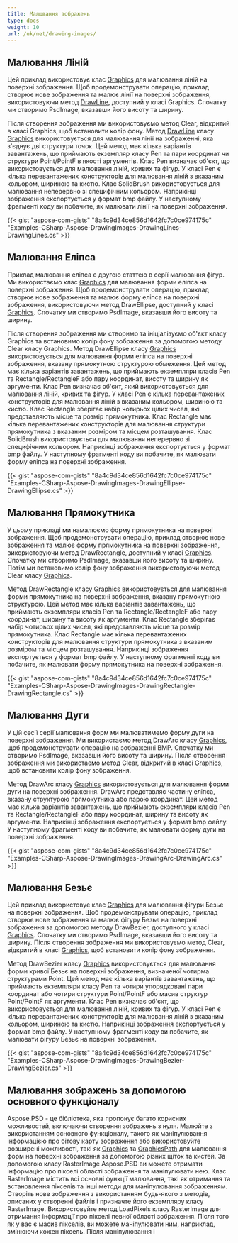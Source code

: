 ```yaml
---
title: Малювання зображень
type: docs
weight: 10
url: /uk/net/drawing-images/
---
```


## **Малювання Ліній**
Цей приклад використовує клас [Graphics](https://reference.aspose.com/psd/net/aspose.psd/graphics) для малювання ліній на поверхні зображення. Щоб продемонструвати операцію, приклад створює нове зображення та малює лінії на поверхні зображення, використовуючи метод [DrawLine](https://reference.aspose.com/psd/net/aspose.psd/graphics/methods/drawline/index), доступний у класі Graphics. Спочатку ми створимо PsdImage, вказавши його висоту та ширину.

Після створення зображення ми використовуємо метод Clear, відкритий в класі Graphics, щоб встановити колір фону. Метод [DrawLine](https://reference.aspose.com/psd/net/aspose.psd/graphics/methods/drawline/index) класу [Graphics](https://reference.aspose.com/psd/net/aspose.psd/graphics) використовується для малювання лінії на зображенні, яка з'єднує дві структури точок. Цей метод має кілька варіантів завантажень, що приймають екземпляр класу Pen та пари координат чи структури Point/PointF в якості аргументів. Клас Pen визначає об'єкт, що використовується для малювання ліній, кривих та фігур. У класі Pen є кілька перевантажених конструкторів для малювання ліній з вказаним кольором, шириною та кистю. Клас SolidBrush використовується для малювання неперервно зі специфічним кольором. Наприкінці зображення експортується у формат bmp файлу. У наступному фрагменті коду ви побачите, як малювати лінії на поверхні зображення.

{{< gist "aspose-com-gists" "8a4c9d34ce856d1642fc7c0ce974175c" "Examples-CSharp-Aspose-DrawingImages-DrawingLines-DrawingLines.cs" >}}

## **Малювання Еліпса**
Приклад малювання еліпса є другою статтею в серії малювання фігур. Ми використаємо клас [Graphics](https://reference.aspose.com/psd/net/aspose.psd/graphics) для малювання форми еліпса на поверхні зображення. Щоб продемонструвати операцію, приклад створює нове зображення та малює форму еліпса на поверхні зображення, використовуючи метод DrawEllipse, доступний у класі [Graphics](https://reference.aspose.com/psd/net/aspose.psd/graphics). Спочатку ми створимо PsdImage, вказавши його висоту та ширину.

Після створення зображення ми створимо та ініціалізуємо об'єкт класу Graphics та встановимо колір фону зображення за допомогою методу Clear класу Graphics. Метод DrawEllipse класу [Graphics](https://reference.aspose.com/psd/net/aspose.psd/graphics) використовується для малювання форми еліпса на поверхні зображення, вказану прямокутною структурою обмеження. Цей метод має кілька варіантів завантажень, що приймають екземпляри класів Pen та Rectangle/RectangleF або пару координат, висоту та ширину як аргументи. Клас Pen визначає об'єкт, який використовується для малювання ліній, кривих та фігур. У класі Pen є кілька перевантажених конструкторів для малювання ліній з вказаним кольором, шириною та кистю. Клас Rectangle зберігає набір чотирьох цілих чисел, які представляють місце та розмір прямокутника. Клас Rectangle має кілька перевантажених конструкторів для малювання структури прямокутника з вказаним розміром та місцем розташування. Клас SolidBrush використовується для малювання неперервно зі специфічним кольором. Наприкінці зображення експортується у формат bmp файлу. У наступному фрагменті коду ви побачите, як малювати форму еліпса на поверхні зображення.

{{< gist "aspose-com-gists" "8a4c9d34ce856d1642fc7c0ce974175c" "Examples-CSharp-Aspose-DrawingImages-DrawingEllipse-DrawingEllipse.cs" >}}

## **Малювання Прямокутника**
У цьому прикладі ми намалюємо форму прямокутника на поверхні зображення. Щоб продемонструвати операцію, приклад створює нове зображення та малює форму прямокутника на поверхні зображення, використовуючи метод DrawRectangle, доступний у класі [Graphics](https://reference.aspose.com/psd/net/aspose.psd/graphics). Спочатку ми створимо PsdImage, вказавши його висоту та ширину. Потім ми встановимо колір фону зображення використовуючи метод Clear класу [Graphics](https://reference.aspose.com/psd/net/aspose.psd/graphics).

Метод DrawRectangle класу [Graphics](https://reference.aspose.com/psd/net/aspose.psd/graphics) використовується для малювання форми прямокутника на поверхні зображення, вказану прямокутною структурою. Цей метод має кілька варіантів завантажень, що приймають екземпляри класів Pen та Rectangle/RectangleF або пару координат, ширину та висоту як аргументи. Клас Rectangle зберігає набір чотирьох цілих чисел, які представляють місце та розмір прямокутника. Клас Rectangle має кілька перевантажених конструкторів для малювання структури прямокутника з вказаним розміром та місцем розташування. Наприкінці зображення експортується у формат bmp файлу. У наступному фрагменті коду ви побачите, як малювати форму прямокутника на поверхні зображення.

{{< gist "aspose-com-gists" "8a4c9d34ce856d1642fc7c0ce974175c" "Examples-CSharp-Aspose-DrawingImages-DrawingRectangle-DrawingRectangle.cs" >}}

## **Малювання Дуги**
У цій сесії серії малювання форм ми малюватимемо форму дуги на поверхні зображення. Ми використаємо метод DrawArc класу [Graphics](https://reference.aspose.com/psd/net/aspose.psd/graphics), щоб продемонструвати операцію на зображенні BMP. Спочатку ми створимо PsdImage, вказавши його висоту та ширину. Після створення зображення ми використаємо метод Clear, відкритий в класі [Graphics](https://reference.aspose.com/psd/net/aspose.psd/graphics), щоб встановити колір фону зображення.

Метод DrawArc класу [Graphics](https://reference.aspose.com/psd/net/aspose.psd/graphics) використовується для малювання форми дуги на поверхні зображення. DrawArc представляє частину еліпса, вказану структурою прямокутника або парою координат. Цей метод має кілька варіантів завантажень, що приймають екземпляри класів Pen та Rectangle/RectangleF або пару координат, ширину та висоту як аргументи. Наприкінці зображення експортується у формат bmp файлу. У наступному фрагменті коду ви побачите, як малювати форму дуги на поверхні зображення.

{{< gist "aspose-com-gists" "8a4c9d34ce856d1642fc7c0ce974175c" "Examples-CSharp-Aspose-DrawingImages-DrawingArc-DrawingArc.cs" >}}

## **Малювання Безьє**
Цей приклад використовує клас [Graphics](https://reference.aspose.com/psd/net/aspose.psd/graphics) для малювання фігури Безьє на поверхні зображення. Щоб продемонструвати операцію, приклад створює нове зображення та малює фігуру Безьє на поверхні зображення за допомогою методу DrawBezier, доступного у класі [Graphics](https://reference.aspose.com/psd/net/aspose.psd/graphics). Спочатку ми створимо PsdImage, вказавши його висоту та ширину. Після створення зображення ми використовуємо метод Clear, відкритий в класі [Graphics](https://reference.aspose.com/psd/net/aspose.psd/graphics), щоб встановити колір фону зображення.

Метод DrawBezier класу [Graphics](https://reference.aspose.com/psd/net/aspose.psd/graphics) використовується для малювання форми кривої Безьє на поверхні зображення, визначеної чотирма структурами Point. Цей метод має кілька варіантів завантажень, що приймають екземпляри класу Pen та чотири упорядковані пари координат або чотири структури Point/PointF або масив структур Point/PointF як аргументи. Клас Pen визначає об'єкт, що використовується для малювання ліній, кривих та фігур. У класі Pen є кілька перевантажених конструкторів для малювання ліній з вказаним кольором, шириною та кистю. Наприкінці зображення експортується у формат bmp файлу. У наступному фрагменті коду ви побачите, як малювати фігуру Безьє на поверхні зображення.

{{< gist "aspose-com-gists" "8a4c9d34ce856d1642fc7c0ce974175c" "Examples-CSharp-Aspose-DrawingImages-DrawingBezier-DrawingBezier.cs" >}}

## **Малювання зображень за допомогою основного функціоналу**
Aspose.PSD - це бібліотека, яка пропонує багато корисних можливостей, включаючи створення зображень з нуля. Малюйте з використанням основного функціоналу, такого як маніпулювання інформацією про бітову карту зображення або використовуйте розширені можливості, такі як [Graphics](https://reference.aspose.com/psd/net/aspose.psd/graphics) та [GraphicsPath](https://reference.aspose.com/psd/net/aspose.psd/graphicspath) для малювання форм на поверхні зображення за допомогою різних щіток та кистей. За допомогою класу RasterImage Aspose.PSD ви можете отримати інформацію про пікселі області зображення та маніпулювати нею. Клас RasterImage містить всі основні функції малювання, такі як отримання та встановлення пікселів та інші методи для маніпулювання зображенням. Створіть нове зображення з використанням будь-якого з методів, описаних у створенні файлів і призначте його екземпляру класу RasterImage. Використовуйте метод LoadPixels класу RasterImage для отримання інформації про пікселі певної області зображення. Після того як у вас є масив пікселів, ви можете маніпулювати ним, наприклад, змінюючи кожен піксель. Після маніпулювання і
